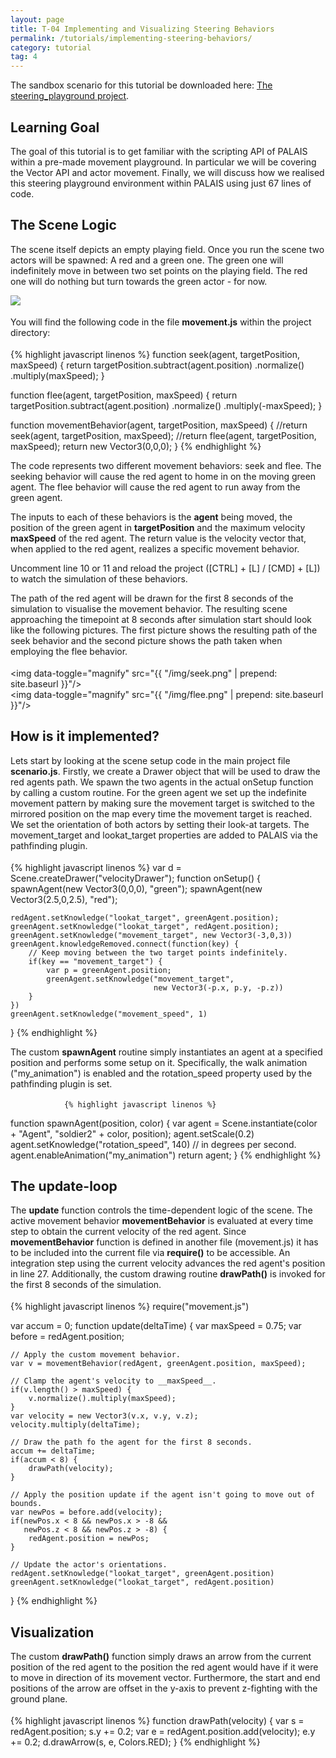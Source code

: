 ```yaml
---
layout: page
title: T-04 Implementing and Visualizing Steering Behaviors
permalink: /tutorials/implementing-steering-behaviors/
category: tutorial
tag: 4
---
```


<div class="implementing-steering-behaviors">
	<p>
		The sandbox scenario for this tutorial be downloaded here: <a href="{{ "/resources/steering_playground.zip" | prepend: site.baseurl }}">The steering_playground project</a>.
	</p>
	<h2>Learning Goal</h2>
	<p>
	 	The goal of this tutorial is to get familiar with the scripting API of PALAIS within a pre-made movement playground. In particular we will be covering the Vector API and actor movement. Finally, we will discuss how we realised this steering playground environment within PALAIS using just 67 lines of code.
	</p>
	<h2>The Scene Logic</h2>
	<div class="row">
		<div class="col-md-6">
			<p>
				The scene itself depicts an empty playing field. Once you run the scene two actors will be spawned: A red and a green one. The green one will indefinitely move in between two set points on the playing field. The red one will do nothing but turn towards the green actor - for now.
			</p>
		</div>
		<div class="col-md-6">
			<img data-toggle="magnify" src="{{ "/img/playground.png" | prepend: site.baseurl }}"/>
		</div>
	</div>
	<p style="margin: 18px 0;">
		You will find the following code in the file <strong>movement.js</strong> within the project directory:
	</p>
					{% highlight javascript linenos %}
function seek(agent, targetPosition, maxSpeed) {
	return targetPosition.subtract(agent.position)
	                     .normalize()
	                     .multiply(maxSpeed);
}

function flee(agent, targetPosition, maxSpeed) {
	return targetPosition.subtract(agent.position)
	                     .normalize()
	                     .multiply(-maxSpeed);
}

function movementBehavior(agent, targetPosition, maxSpeed) {
	//return seek(agent, targetPosition, maxSpeed);
	//return flee(agent, targetPosition, maxSpeed);
	return new Vector3(0,0,0);
}
				{% endhighlight %}
	<p>
		The code represents two different movement behaviors: seek and flee. The seeking behavior will cause the red agent to home in on the moving green agent. The flee behavior will cause the red agent to run away from the green agent. 
	</p>
	<p>
		The inputs to each of these behaviors is the <strong>agent</strong> being moved, the position of the green agent in <strong>targetPosition</strong> and the maximum velocity <strong>maxSpeed</strong> of the red agent. The return value is the velocity vector that, when applied to the red agent, realizes a specific movement behavior.
	</p>
	<p>
		Uncomment line 10 or 11 and reload the project ([CTRL] + [L] / [CMD] + [L]) to watch the simulation of these behaviors.
	</p>
	<p style="margin-bottom: 18px;">
		The path of the red agent will be drawn for the first 8 seconds of the simulation to visualise the movement behavior. The resulting scene approaching the timepoint at 8 seconds after simulation start should look like the following pictures. The first picture shows the resulting path of the seek behavior and the second picture shows the path taken when employing the flee behavior.
	</p>
	<div class="row">
		<div class="col-md-6">
			<img data-toggle="magnify" src="{{ "/img/seek.png" | prepend: site.baseurl }}"/>
		</div>
		<div class="col-md-6">
			<img data-toggle="magnify" src="{{ "/img/flee.png" | prepend: site.baseurl }}"/>
		</div>
	</div>
	<h2>How is it implemented?</h2>
	<p style="margin-bottom: 18px;">
	Lets start by looking at the scene setup code in the main project file <strong>scenario.js</strong>. Firstly, we create a Drawer object that will be used to draw the red agents path. We spawn the two agents in the actual onSetup function by calling a custom routine. For the green agent we set up the indefinite movement pattern by making sure the movement target is switched to the mirrored position on the map every time the movement target is reached. We set the orientation of both actors by setting their look-at targets. The movement_target and lookat_target properties are added to PALAIS via the pathfinding plugin.
	</p>
				{% highlight javascript linenos %}
var d = Scene.createDrawer("velocityDrawer");
function onSetup() {
	spawnAgent(new Vector3(0,0,0), "green");
	spawnAgent(new Vector3(2.5,0,2.5), "red");

	redAgent.setKnowledge("lookat_target", greenAgent.position);
	greenAgent.setKnowledge("lookat_target", redAgent.position);
	greenAgent.setKnowledge("movement_target", new Vector3(-3,0,3))
	greenAgent.knowledgeRemoved.connect(function(key) {
		// Keep moving between the two target points indefinitely.
		if(key == "movement_target") {
			var p = greenAgent.position;
			greenAgent.setKnowledge("movement_target", 
			                        new Vector3(-p.x, p.y, -p.z))
		}
	})
	greenAgent.setKnowledge("movement_speed", 1)
}
				{% endhighlight %}
	<p style="margin-bottom: 18px;">
	The custom <strong>spawnAgent</strong> routine simply instantiates an agent at a specified position and performs some setup on it. Specifically, the walk animation ("my_animation") is enabled and the rotation_speed property used by the pathfinding plugin is set.
	</p>

				{% highlight javascript linenos %}
function spawnAgent(position, color) {
	var agent = Scene.instantiate(color + "Agent", 
	                              "soldier2" + color, 
	                              position);
	agent.setScale(0.2)
	agent.setKnowledge("rotation_speed", 140) // in degrees per second.
	agent.enableAnimation("my_animation")
	return agent;
}
				{% endhighlight %}
	<h2>The update-loop</h2>
	<p style="margin-bottom: 18px;">
	The <strong>update</strong> function controls the time-dependent logic of the scene. The active movement behavior <strong>movementBehavior</strong> is evaluated at every time step to obtain the current velocity of the red agent. Since <strong>movementBehavior</strong> function is defined in another file (movement.js) it has to be included into the current file via <strong>require()</strong> to be accessible. An integration step using the current velocity advances the red agent's position in line 27. Additionally, the custom drawing routine <strong>drawPath()</strong> is invoked for the first 8 seconds of the simulation.
	</p>
				{% highlight javascript linenos %}
require("movement.js")

var accum = 0;
function update(deltaTime) {
	var maxSpeed = 0.75;
	var before = redAgent.position;

	// Apply the custom movement behavior.
	var v = movementBehavior(redAgent, greenAgent.position, maxSpeed);

	// Clamp the agent's velocity to __maxSpeed__.
	if(v.length() > maxSpeed) {
		v.normalize().multiply(maxSpeed);
	}
	var velocity = new Vector3(v.x, v.y, v.z);
	velocity.multiply(deltaTime);

	// Draw the path fo the agent for the first 8 seconds.
	accum += deltaTime;
	if(accum < 8) {
		drawPath(velocity);
	}

	// Apply the position update if the agent isn't going to move out of bounds.
	var newPos = before.add(velocity);
	if(newPos.x < 8 && newPos.x > -8 &&
	   newPos.z < 8 && newPos.z > -8) {
		redAgent.position = newPos;
	}

	// Update the actor's orientations.
	redAgent.setKnowledge("lookat_target", greenAgent.position)
	greenAgent.setKnowledge("lookat_target", redAgent.position)
}
				{% endhighlight %}
	<h2>Visualization</h2>
	<p style="margin-bottom: 18px;">
	The custom <strong>drawPath()</strong> function simply draws an arrow from the current position of the red agent to the position the red agent would have if it were to move in direction of its movement vector. Furthermore, the start and end positions of the arrow are offset in the y-axis to prevent z-fighting with the ground plane.
	</p>
				{% highlight javascript linenos %}
function drawPath(velocity) {
	var s = redAgent.position;
	s.y += 0.2;
	var e = redAgent.position.add(velocity);
	e.y += 0.2;
	d.drawArrow(s, e, Colors.RED);
}
				{% endhighlight %}
</div>